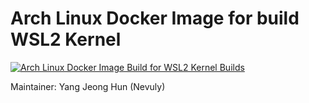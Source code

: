 # Arch Linux Docker Image for build WSL2 Kernel

[![Arch Linux Docker Image Build for WSL2 Kernel Builds](https://img.shields.io/github/actions/workflow/status/Nevuly/Arch-Container/build.yml?label=arch%20linux%20docker%20image%20build&logo=github-actions&logoColor=%23FFFFFF&style=for-the-badge&labelColor=%23000000)](https://github.com/Nevuly/Arch-Container/actions/workflows/build.yml)

Maintainer: Yang Jeong Hun (Nevuly)
